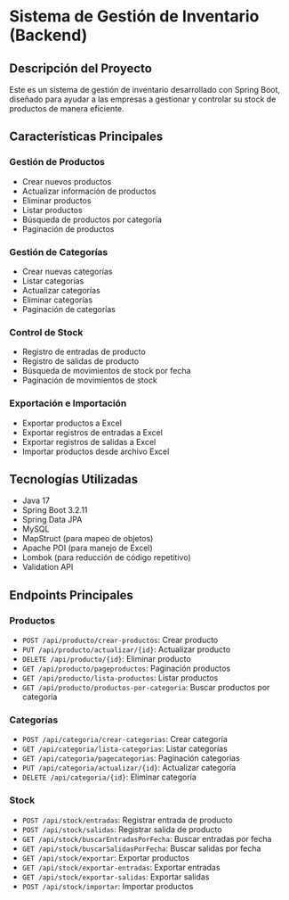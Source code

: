 # Sistema de Gestión de Inventario (Backend)

## Descripción del Proyecto

Este es un sistema de gestión de inventario desarrollado con Spring Boot, diseñado para ayudar a las empresas a gestionar y controlar su stock de productos de manera eficiente.

## Características Principales

### Gestión de Productos

- Crear nuevos productos
- Actualizar información de productos
- Eliminar productos
- Listar productos
- Búsqueda de productos por categoría
- Paginación de productos

### Gestión de Categorías

- Crear nuevas categorías
- Listar categorías
- Actualizar categorías
- Eliminar categorías
- Paginación de categorías

### Control de Stock

- Registro de entradas de producto
- Registro de salidas de producto
- Búsqueda de movimientos de stock por fecha
- Paginación de movimientos de stock

### Exportación e Importación

- Exportar productos a Excel
- Exportar registros de entradas a Excel
- Exportar registros de salidas a Excel
- Importar productos desde archivo Excel

## Tecnologías Utilizadas

- Java 17
- Spring Boot 3.2.11
- Spring Data JPA
- MySQL
- MapStruct (para mapeo de objetos)
- Apache POI (para manejo de Excel)
- Lombok (para reducción de código repetitivo)
- Validation API

## Endpoints Principales

### Productos

- `POST /api/producto/crear-productos`: Crear producto
- `PUT /api/producto/actualizar/{id}`: Actualizar producto
- `DELETE /api/producto/{id}`: Eliminar producto
- `GET /api/producto/pageproductos`: Paginación productos
- `GET /api/producto/lista-productos`: Listar productos
- `GET /api/producto/productos-por-categoria`: Buscar productos por categoría

### Categorías

- `POST /api/categoria/crear-categorias`: Crear categoría
- `GET /api/categoria/lista-categorias`: Listar categorías
- `GET /api/categoria/pagecategorias`: Paginación categorias
- `PUT /api/categoria/actualizar/{id}`: Actualizar categoría
- `DELETE /api/categoria/{id}`: Eliminar categoría

### Stock

- `POST /api/stock/entradas`: Registrar entrada de producto
- `POST /api/stock/salidas`: Registrar salida de producto
- `GET /api/stock/buscarEntradasPorFecha`: Buscar entradas por fecha
- `GET /api/stock/buscarSalidasPorFecha`: Buscar salidas por fecha
- `GET /api/stock/exportar`: Exportar productos
- `GET /api/stock/exportar-entradas`: Exportar entradas
- `GET /api/stock/exportar-salidas`: Exportar salidas
- `POST /api/stock/importar`: Importar productos
